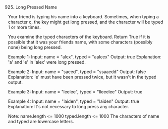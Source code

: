 925. Long Pressed Name

Your friend is typing his name into a keyboard.  Sometimes, when typing a character c, the key might get long pressed, and the character will be typed 1 or more times.

You examine the typed characters of the keyboard.  Return True if it is possible that it was your friends name, with some characters (possibly none) being long pressed.

Example 1:
Input: name = "alex", typed = "aaleex"
Output: true
Explanation: 'a' and 'e' in 'alex' were long pressed.

Example 2:
Input: name = "saeed", typed = "ssaaedd"
Output: false
Explanation: 'e' must have been pressed twice, but it wasn't in the typed output.

Example 3:
Input: name = "leelee", typed = "lleeelee"
Output: true

Example 4:
Input: name = "laiden", typed = "laiden"
Output: true
Explanation: It's not necessary to long press any character.

Note:
name.length <= 1000
typed.length <= 1000
The characters of name and typed are lowercase letters.